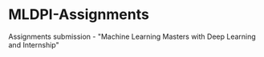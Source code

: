 # MLDPI-Assignments
Assignments submission - "Machine Learning Masters with Deep Learning and Internship"

